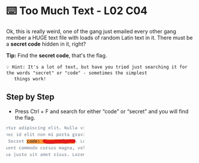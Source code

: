 # ⌨️ Too Much Text - L02 C04

Ok, this is really weird, one of the gang just emailed every other gang member a HUGE text file with loads of random Latin text in it. There must be a **secret code** hidden in it, right?

**Tip:** Find the **secret code**, that's the flag.

```
💡 Hint: It's a lot of text, but have you tried just searching it for the words "secret" or "code" - sometimes the simplest
   things work!
```

## Step by Step

- Press Ctrl + F and search for either “code” or “secret” and you will find the flag.

![image of what the code will look like](/assets/toomuchtext1.jpg)
